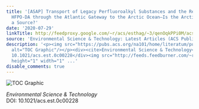 ```yaml
---
title: '[ASAP] Transport of Legacy Perfluoroalkyl Substances and the Replacement Compound
  HFPO-DA through the Atlantic Gateway to the Arctic Ocean—Is the Arctic a Sink or
  a Source?'
date: '2020-07-29'
linkTitle: http://feedproxy.google.com/~r/acs/esthag/~3/qenOqkPPi0M/acs.est.0c00228
source: 'Environmental Science & Technology: Latest Articles (ACS Publications)'
description: '<p><img src="https://pubs.acs.org/na101/home/literatum/publisher/achs/journals/content/esthag/0/esthag.ahead-of-print/acs.est.0c00228/20200702/images/medium/es0c00228_0005.gif"
  alt="TOC Graphic"/></p><div><cite>Environmental Science & Technology</cite></div><div>DOI:
  10.1021/acs.est.0c00228</div><img src="http://feeds.feedburner.com/~r/acs/esthag/~4/qenOqkPPi0M"
  height="1" width="1" ...'
disable_comments: true
---
```

<p><img src="https://pubs.acs.org/na101/home/literatum/publisher/achs/journals/content/esthag/0/esthag.ahead-of-print/acs.est.0c00228/20200702/images/medium/es0c00228_0005.gif" alt="TOC Graphic"/></p><div><cite>Environmental Science & Technology</cite></div><div>DOI: 10.1021/acs.est.0c00228</div><img src="http://feeds.feedburner.com/~r/acs/esthag/~4/qenOqkPPi0M" height="1" width="1" ...